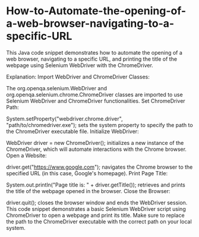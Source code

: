 # How-to-Automate-the-opening-of-a-web-browser-navigating-to-a-specific-URL
This Java code snippet demonstrates how to automate the opening of a web browser, navigating to a specific URL, and printing the title of the webpage using Selenium WebDriver with the ChromeDriver.

Explanation:
Import WebDriver and ChromeDriver Classes:

The org.openqa.selenium.WebDriver and org.openqa.selenium.chrome.ChromeDriver classes are imported to use Selenium WebDriver and ChromeDriver functionalities.
Set ChromeDriver Path:

System.setProperty("webdriver.chrome.driver", "path/to/chromedriver.exe"); sets the system property to specify the path to the ChromeDriver executable file.
Initialize WebDriver:

WebDriver driver = new ChromeDriver(); initializes a new instance of the ChromeDriver, which will automate interactions with the Chrome browser.
Open a Website:

driver.get("https://www.google.com"); navigates the Chrome browser to the specified URL (in this case, Google's homepage).
Print Page Title:

System.out.println("Page title is: " + driver.getTitle()); retrieves and prints the title of the webpage opened in the browser.
Close the Browser:

driver.quit(); closes the browser window and ends the WebDriver session.
This code snippet demonstrates a basic Selenium WebDriver script using ChromeDriver to open a webpage and print its title. Make sure to replace the path to the ChromeDriver executable with the correct path on your local system.
